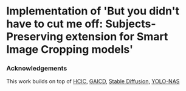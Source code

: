 # Implementation of 'But you didn't have to cut me off: Subjects-Preserving extension for Smart Image Cropping models'

### Acknowledgements
This work builds on top of [HCIC](https://github.com/bcmi/Human-Centric-Image-Cropping), [GAICD](https://github.com/HuiZeng/Grid-Anchor-based-Image-Cropping-Pytorch), [Stable Diffusion](https://github.com/runwayml/stable-diffusion), [YOLO-NAS](https://github.com/Deci-AI/super-gradients/blob/master/YOLONAS.md)

